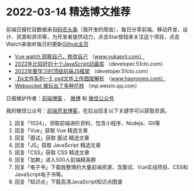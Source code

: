 # 2022-03-14 精选博文推荐

前端日报栏目数据来自[码农头条](http://hao.caibaojian.com.cn/)（我开发的爬虫），每日分享前端、移动开发、设计、资源和资讯等，为开发者提供动力，点击Star按钮来关注这个项目，点击Watch来收听每日的更新[Github主页](https://github.com/kujian/frontendDaily)
* [Vue watch 观察自己，修改自己](https://www.yukapril.com/2022/03/13/vue-watch.html) （www.yukapril.com）
* [2022年比较好的十个JavaScript动画库](https://developer.51cto.com/article/703812.html) （developer.51cto.com）
* [2022年要学习的顶级前端JS框架](https://developer.51cto.com/article/703811.html) （developer.51cto.com）
* [【js文件系列一】psd文件上传图层解析](https://www.haorooms.com/post/psd_upload_file) （www.haorooms.com）
* [Websocket 被玩出了多种花样](https://mp.weixin.qq.com/s?__biz=MzI2MjcxNTQ0Nw==&mid=2247499166&idx=1&sn=4374163750a31c18514a88fd960ed46a) （mp.weixin.qq.com）

日报维护作者：[前端博客](http://caibaojian.com.cn/) 、 [微博](http://weibo.com/kujian) 和 [微信公众号](https://open.weixin.qq.com/qr/code?username=caibaojian_com)

我的微信公众号：[前端开发博客](https://open.weixin.qq.com/qr/code?username=caibaojian_com)，在后台回复以下关键字可以获取资源。

1. 回复「1024」，领取前端进阶资料，包含小程序、Nodejs、Git等
2. 回复「Vue」获取 Vue 精选文章
3. 回复「面试」获取 面试 精选文章
4. 回复「JS」获取 JavaScript 精选文章
5. 回复「CSS」获取 CSS 精选文章
6. 回复「加群」进入500人前端精英群
7. 回复「电子书」下载我整理的大量前端资源，含面试、Vue实战项目、CSS和JavaScript电子书等。
8. 回复「知识点」下载高清JavaScript知识点图谱